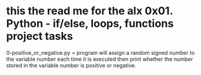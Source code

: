 this the read me for the alx 0x01. Python - if/else, loops, functions project tasks
=======================================================================

0-positive_or_negative.py = program will assign a random signed number to the variable number each time it is executed then print whether the number stored in the variable number is positive or negative.
